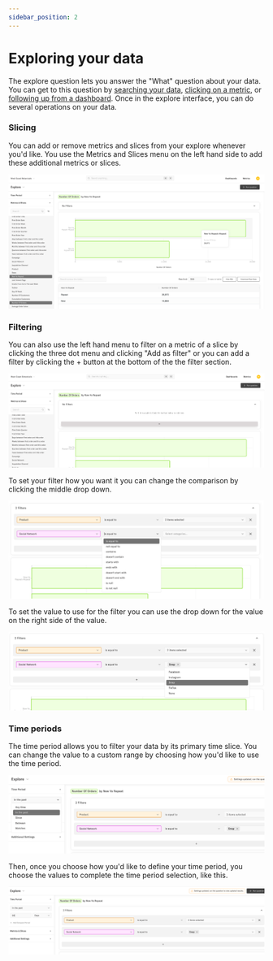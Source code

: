 ```yaml
---
sidebar_position: 2
---
```


# Exploring your data 

The explore question lets you answer the "What" question about your data. You can get to this question by [searching your data](./1_using_zenlytic.md#search), [clicking on a metric](./1_using_zenlytic.md#metrics), or [following up from a dashboard](./1_using_zenlytic.md#dashboards).  Once in the explore interface, you can do several operations on your data.

### Slicing 

You can add or remove metrics and slices from your explore whenever you'd like. You use the Metrics and Slices menu on the left hand side to add these additional metrics or slices. 

![explore-slicing](../assets/explore-slicing.png)


### Filtering 

You can also use the left hand menu to filter on a metric of a slice by clicking the three dot menu and clicking "Add as filter" or you can add a filter by clicking the + button at the bottom of the the filter section. 

![explore-filtering](../assets/explore-filtering.png)

To set your filter how you want it you can change the comparison by clicking the middle drop down.

![explore-filtering-compare](../assets/explore-filtering-compare.png)

To set the value to use for the filter you can use the drop down for the value on the right side of the value.

![explore-filtering-value](../assets/explore-filtering-value.png)


### Time periods

The time period allows you to filter your data by its primary time slice. You can change the value to a custom range by choosing how you'd like to use the time period.

![explore-time-period](../assets/explore-time-period-types.png)


Then, once you choose how you'd like to define your time period, you choose the values to complete the time period selection, like this.

![explore-time-period](../assets/explore-time-period.png)
